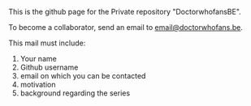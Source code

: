 This is the github page for the Private repository "DoctorwhofansBE".  

To become a collaborator, send an email to email@doctorwhofans.be. 

This mail must include:
  1. Your name
  2. Github username
  3. email on which you can be contacted
  4. motivation
  5. background regarding the series
